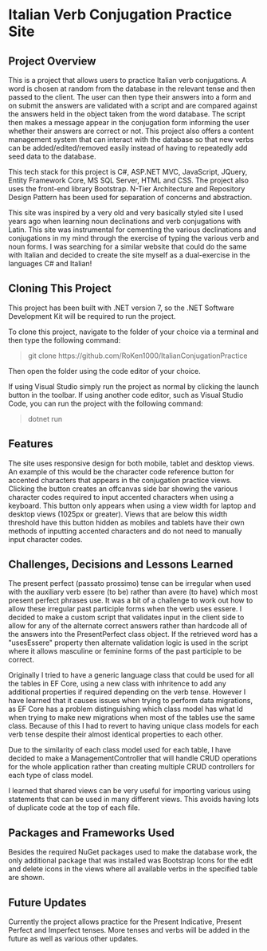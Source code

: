 # Italian Verb Conjugation Practice Site

## Project Overview
This is a project that allows users to practice Italian verb conjugations. A word is chosen at random from the database in the relevant tense and then passed to the client. The user can then type their answers into a form and on submit the answers are validated with a script and are compared against the answers held in the object taken from the word database. The script then makes a message appear in the conjugation form informing the user whether their answers are correct or not. This project also offers a content management system that can interact with the database so that new verbs can be added/edited/removed  easily instead of having to repeatedly add seed data to the database.

This tech stack for this project is C#, ASP.NET MVC, JavaScript, JQuery, Entity Framework Core, MS SQL Server, HTML and CSS. The project also uses the front-end library Bootstrap. N-Tier Architecture and Repository Design Pattern has been used for separation of concerns and abstraction. 

This site was inspired by a very old and very basically styled site I used years ago when learning noun declinations and verb conjugations with Latin. This site was instrumental for cementing the various declinations and conjugations in my mind through the exercise of typing the various verb and noun forms. I was searching for a similar website that could do the same with Italian and decided to create the site myself as a dual-exercise in the languages C# and Italian!

## Cloning This Project

This project has been built with .NET version 7, so the .NET Software Development Kit will be required to run the project. 

To clone this project, navigate to the folder of your choice via a terminal and then type the following command:

> git clone <span>https://</span>github.com/RoKen1000/ItalianConjugationPractice

Then open the folder using the code editor of your choice.

If using Visual Studio simply run the project as normal by clicking the launch button in the toolbar. If using another code editor, such as Visual Studio Code, you can run the project with the following command:

> dotnet run

## Features

The site uses responsive design for both mobile, tablet and desktop views. An example of this would be the character code reference button for accented characters that appears in the conjugation practice views. Clicking the button creates an offcanvas side bar showing the various character codes required to input accented characters when using a keyboard. This button only appears when using a view width for laptop and desktop views (1025px or greater). Views that are below this width threshold have this button hidden as mobiles and tablets have their own methods of inputting accented characters and do not need to manually input character codes. 

## Challenges, Decisions and Lessons Learned
The present perfect (passato prossimo) tense can be irregular when used with the auxiliary verb essere (to be) rather than avere (to have) which most present perfect phrases use. It was a bit of a challenge to work out how to allow these irregular past participle forms when the verb uses essere. I decided to make a custom script that validates input in the client side to allow for any of the alternate correct answers rather than hardcode all of the answers into the PresentPerfect class object. If the retrieved word has a "usesEssere" property then alternate validation logic is used in the script where it allows masculine or feminine forms of the past participle to be correct. 

Originally I tried to have a generic language class that could be used for all the tables in EF Core, using a new class with inhritence to add any additional properties if required depending on the verb tense. However I have learned that it causes issues when trying to perform data migrations, as EF Core has a problem distinguishing which class model has what Id when trying to make new migrations when most of the tables use the same class. Because of this I had to revert to having unique class models for each verb tense despite their almost identical properties to each other.

Due to the similarity of each class model used for each table, I have decided to make a ManagementController that will handle CRUD operations for the whole application rather than creating multiple CRUD controllers for each type of class model.

I learned that shared views can be very useful for importing various using statements that can be used in many different views. This avoids having lots of duplicate code at the top of each file.

## Packages and Frameworks Used

Besides the required NuGet packages used to make the database work, the only additional package that was installed was Bootstrap Icons for the edit and delete icons in the views where all available verbs in the specified table are shown.

## Future Updates

Currently the project allows practice for the Present Indicative, Present Perfect and Imperfect tenses. More tenses and verbs will be added in the future as well as various other updates.
